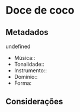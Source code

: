 # Doce de coco

## Metadados

 undefined

- Música::
- Tonalidade:: 
- Instrumento:: 
- Domínio:: 
- Forma: 

## Considerações